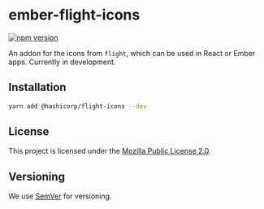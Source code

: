 # ember-flight-icons

[![npm version](https://badge.fury.io/js/%40hashicorp%2Fflight-icons.svg)](https://badge.fury.io/js/%40hashicorp%2Fflight-icons)

An addon for the icons from `flight`, which can be used in React or Ember apps. Currently in development.

## Installation

```bash
yarn add @hashicorp/flight-icons --dev
```

## License

This project is licensed under the [Mozilla Public License 2.0](LICENSE.md).

## Versioning

We use [SemVer](http://semver.org/) for versioning.
